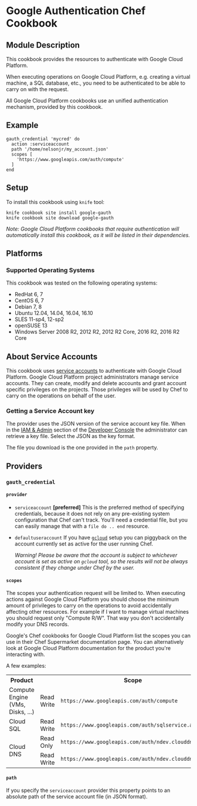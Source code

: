 # Google Authentication Chef Cookbook

## Module Description

This cookbook provides the resources to authenticate with Google Cloud Platform.

When executing operations on Google Cloud Platform, e.g. creating a virtual
machine, a SQL database, etc., you need to be authenticated to be able to carry
on with the request.

All Google Cloud Platform cookbooks use an unified authentication mechanism,
provided by this cookbook.

## Example

```chef
gauth_credential 'mycred' do
  action :serviceaccount
  path '/home/nelsonjr/my_account.json'
  scopes [
    'https://www.googleapis.com/auth/compute'
  ]
end
```

## Setup

To install this cookbook using `knife` tool:

    knife cookbook site install google-gauth
    knife cookbook site download google-gauth

_Note: Google Cloud Platform cookbooks that require authentication will
automatically install this cookbook, as it will be listed in their
dependencies._

## Platforms

### Supported Operating Systems

This cookbook was tested on the following operating systems:

* RedHat 6, 7
* CentOS 6, 7
* Debian 7, 8
* Ubuntu 12.04, 14.04, 16.04, 16.10
* SLES 11-sp4, 12-sp2
* openSUSE 13
* Windows Server 2008 R2, 2012 R2, 2012 R2 Core, 2016 R2, 2016 R2 Core

## About Service Accounts

This cookbook uses [service accounts][doc-accounts] to authenticate with Google
Cloud Platform. Google Cloud Platform project administrators manage service
accounts.  They can create, modify and delete accounts and grant account
specific privileges on the projects. Those privileges will be used by Chef to
carry on the operations on behalf of the user.

### Getting a Service Account key

The provider uses the JSON version of the service account key file. When in the
[IAM & Admin][iam-admin] section of the [Developer Console][console] the
administrator can retrieve a key file. Select the JSON as the key format.

The file you download is the one provided in the `path` property.

## Providers

### `gauth_credential`

#### `provider`

- `serviceaccount` **[preferred]**
	This is the preferred method of specifying credentials, because it does not
	rely on any pre-existing system configuration that Chef can't track. You'll
	need a credential file, but you can easily manage that with a `file do .. end`
	resource.

- `defaultuseraccount`
  If you have [`gcloud`][gcloud] setup you can piggyback on the account
  currently set as active for the user running Chef.

	_Warning! Please be aware that the account is subject to whichever account is
	set as active on `gcloud` tool, so the results will not be always consistent
	if they change under Chef by the user._

#### `scopes`

The scopes your authentication request will be limited to. When executing
actions against Google Cloud Platform you should choose the minimum amount of
privileges to carry on the operations to avoid accidentally affecting other
resources. For example if I want to manage virtual machines you should request
only "Compute R/W". That way you don't accidentally modify your DNS records.

Google's Chef cookbooks for Google Cloud Platform list the scopes you can use in
their Chef Supermarket documentation page. You can alternatively look at Google
Cloud Platform documentation for the product you're interacting with.

A few examples:

<table>
  <tr>
    <th>Product</th>
    <th colspan='2'>Scope</th>
  </tr>
  <tr>
    <td>Compute Engine (VMs, Disks, ...)</td>
    <td>Read Write</td>
    <td><code>https://www.googleapis.com/auth/compute</code></td>
  </tr>
  <tr>
    <td>Cloud SQL</td>
    <td>Read Write</td>
    <td><code>https://www.googleapis.com/auth/sqlservice.admin</code></td>
  </tr>
  <tr>
    <td rowspan='2'>Cloud DNS</td>
    <td>Read Only</td>
    <td><code>https://www.googleapis.com/auth/ndev.clouddns.readonly</code></td>
  </tr>
  <tr>
    <td>Read Write</td>
    <td><code>https://www.googleapis.com/auth/ndev.clouddns.readwrite</code></td>
  </tr>
</table>


#### `path`

If you specify the `serviceaccount` provider this property points to an absolute
path of the service account file (in JSON format).


[gcloud]: https://cloud.google.com/sdk
[console]: https://cloud.google.com/console
[doc-accounts]: https://cloud.google.com/compute/docs/access/service-accounts
[iam-admin]: https://console.cloud.google.com/iam-admin/serviceaccounts/project

